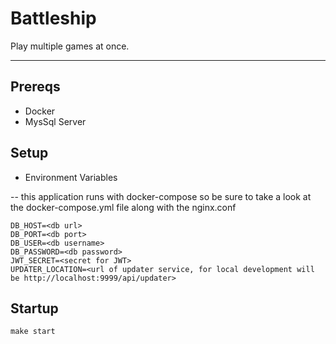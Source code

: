 # Battleship

Play multiple games at once.

---

## Prereqs

- Docker
- MysSql Server

## Setup

- Environment Variables

-- this application runs with docker-compose so be sure to take a look at the docker-compose.yml file along with the nginx.conf

```
DB_HOST=<db url>
DB_PORT=<db port>
DB_USER=<db username>
DB_PASSWORD=<db password>
JWT_SECRET=<secret for JWT>
UPDATER_LOCATION=<url of updater service, for local development will be http://localhost:9999/api/updater>
```

## Startup

```
make start
```
